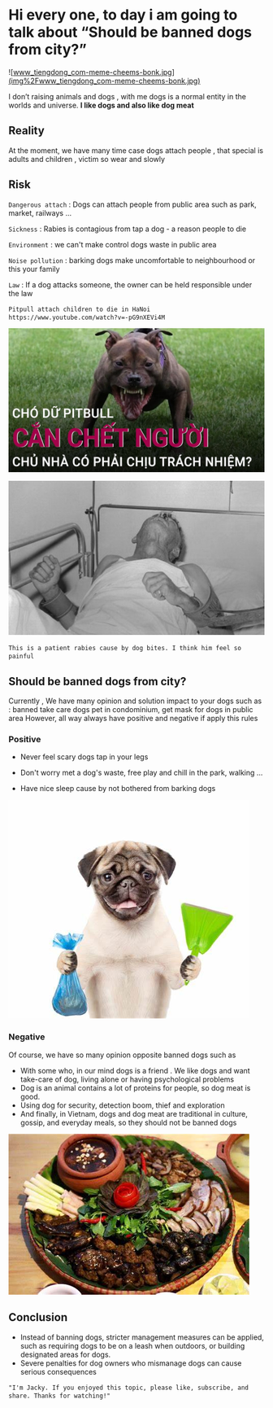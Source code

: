 # Hi every one, to day i am going to talk about “Should be banned dogs from city?”

![www_tiengdong_com-meme-cheems-bonk.jpg](img%2Fwww_tiengdong_com-meme-cheems-bonk.jpg)

I don’t raising animals and dogs , with me dogs is a normal entity in the worlds and universe.
**I like dogs and also like dog meat**

## Reality

At the moment, we have many time case dogs attach people , that special is adults and children , victim so wear and
slowly

## Risk

`Dangerous attach` : Dogs can attach people from public area such as park, market, railways ...

`Sickness` : Rabies is contagious from tap a dog - a reason people to die

`Environment` : we can't make control dogs waste in public area

`Noise pollution` : barking dogs make uncomfortable to neighbourhood or this your family

`Law` : If a dog attacks someone, the owner can be held responsible under the law

```text 
Pitpull attach children to die in HaNoi
https://www.youtube.com/watch?v=-pG9nXEVi4M
```
![maxresdefault.jpg](img%2Fmaxresdefault.jpg)

![benh-dai-va-cach-phong-tranh-benh-dai-1.jpg](img%2Fbenh-dai-va-cach-phong-tranh-benh-dai-1.jpg)

```
This is a patient rabies cause by dog bites. I think him feel so painful
```

## Should be banned dogs from city?

Currently , We have many opinion and solution impact to your dogs such as : banned take care dogs pet in condominium,
get mask for dogs in public area
However, all way always have positive and negative if apply this rules

### Positive

- Never feel scary dogs tap in your legs

- Don't worry met a dog's waste, free play and chill in the park, walking ...

- Have nice sleep cause by not bothered from barking dogs

![OIP.jpeg](img%2FOIP.jpeg)

### Negative

Of course, we have so many opinion opposite banned dogs such as

- With some who, in our mind dogs is a friend . We like dogs and want take-care of dog, living alone or having
  psychological problems
- Dog is an animal contains a lot of proteins for people, so dog meat is good.
- Using dog for security, detection boom, thief and exploration
- And finally, in Vietnam, dogs and dog meat are traditional in culture, gossip, and everyday meals, so they should not be banned
  dogs  

![OIP (2).jpeg](img%2FOIP%20%282%29.jpeg)

## Conclusion

- Instead of banning dogs, stricter management measures can be applied, such as requiring dogs to be on a leash when
  outdoors, or building designated areas for dogs.
- Severe penalties for dog owners who mismanage dogs can cause serious consequences



```
"I'm Jacky. If you enjoyed this topic, please like, subscribe, and share. Thanks for watching!" 
```
